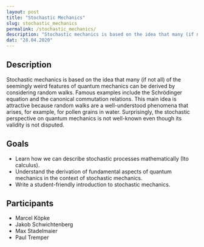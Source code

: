 ```yaml
---
layout: post
title: "Stochastic Mechanics"
slug: stochastic_mechanics
permalink: /stochastic_mechanics/
description: "Stochastic mechanics is based on the idea that many (if not all) of the seemingly weird features of quantum mechanics can be derived by considering random walks."
dat: "28.04.2020"
---
```


## Description

Stochastic mechanics is based on the idea that many (if not all) of the seemingly weird features of quantum mechanics can be derived by considering random walks. Famous examples include the Schrödinger equation and the canonical commutation relations. This main idea is attractive because random walks are a well-understood phenomena that arises, for example, for pollen grains in water. Surprisingly, the stochastic perspective on quantum mechanics is not well-known even though its validity is not disputed. 

## Goals

- Learn how we can describe stochastic processes mathematically (Ito calculus).
- Understand the derivation of fundamental aspects of quantum mechanics in the context of stochastic mechanics.
- Write a student-friendly introduction to stochastic mechanics.

## Participants

- Marcel Köpke
- Jakob Schwichtenberg
- Max Stadelmaier
- Paul Tremper
